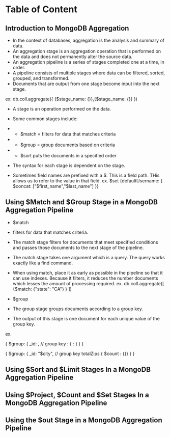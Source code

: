 # Table of Content

<!--
## Introduction to MongoDB Aggregation
## Using $Match and $Group Stage in a MongoDB Aggregation Pipeline
## Using $Sort and $Limit Stages In a MongoDB Aggregation Pipeline
## Using $Project, $Count and $Set Stages In a MongoDB Aggregation Pipeline
## Using the $out Stage  in a MongoDB Aggregation Pipeline
-->

## Introduction to MongoDB Aggregation

- In the context of databases, aggregation is the analysis and summary of data.
- An aggregation stage is an aggregation operation that is performed on the data and does not permanently alter the source data.
- An aggregation pipeline is a series of stages completed one at a time, in order.
- A pipeline consists of multiple stages where data can be filtered, sorted, grouped, and transformed.
- Documents that are output from one stage become input into the next stage.

ex:
db.coll.aggregate({
{$stage_name: {<expression>}},{$stage_name: {<expression>}}
})

- A stage is an operation performed on the data.
- Some common stages include:
- - $match = filters for data that matches criteria
- - $group = group documents based on criteria
- - $sort puts the documents in a specified order

- The syntax for each stage is dependent on the stage.
- Sometimes field names are prefixed with a $. This is a field path. THis allows us to refer to the value in that field. 
ex. $set {defaultUsername: {
 $concat: ["$first_name","$last_name"]
  }}

## Using $Match and $Group Stage in a MongoDB Aggregation Pipeline

- $match

- filters for data that matches criteria.
- The match stage filters for documents that meet specified conditions and passes those documents to the next stage of the pipeline.
- The match stage takes one argument which is a query. The query works exactly like a find command.
- When using match, place it as early as possible in the pipeline so that it can use indexes. Because it filters, it reduces the number documents which lesses the amount of processing required.
  ex. db.coll.aggregate([
  {$match: {"state": "CA"}
  }
  ])

- $group

- The group stage groups documents according to a group key.
- The output of this stage is one document for each unique value of the group key.

ex. 

{
$group: {
_id: <expression>, // group key
<field>: { <accumulator> : <expression>}
}
}

{
$group: {
_id: "$city", // group key
totalZips { $count : {}}
}
}

## Using $Sort and $Limit Stages In a MongoDB Aggregation Pipeline

## Using $Project, $Count and $Set Stages In a MongoDB Aggregation Pipeline

## Using the $out Stage in a MongoDB Aggregation Pipeline
